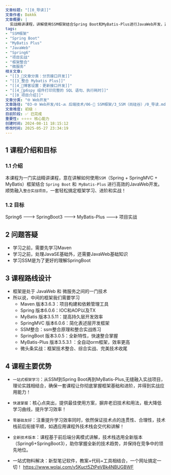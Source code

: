 ```yaml
---
文章标题: "[[0_导读]]" 
文章作者: Dakkk
文章概要: |
  实战精讲课程，讲解使用SSM框架结合Spring Boot和MyBatis-Plus进行JavaWeb开发，通过项目实战帮助学习者从基础到进阶全面掌握框架技术。
tags:
- "SSM框架"
- "Spring Boot"
- "MyBatis Plus"
- "JavaWeb"
- "Spring6"
- "项目实战"
- "框架整合"
- "微服务"
相关文章:
- "[[3_📕文章分类：分页接口开发]]"
- "[[3_整合 Mybatis Plus]]"
- "[[4_📕博客设置：更新接口开发]]"
- "[[4_📕p6spy 组件打印完整的 SQL 语句、执行耗时]]"
- "[[0_项目介绍]]"
文章分类: "🌐 Web开发"
文章路径: "03-🌐 Web开发/01-🔙 后端技术/06-🔧 SSM框架/3_SSM（尚硅谷）/0_导读.md"
文章难度: 初级 💧
目前阶段: ✅ 已完成
重要性: ⭐⭐⭐⭐ 核心能力
创建时间: 2024-08-11 18:15:12
修改时间: 2025-05-27 23:34:19
---
```


## 1 课程介绍和目标

### 1.1 介绍

本课程为一门实战精讲课程，意在讲解如何使用`SSM`（Spring + SpringMVC + MyBatis）框架结合 `Spring Boot` 和` MyBatis-Plus` 进行高效的JavaWeb开发。顺势融入`整合实战项目`，一套轻松搞定框架学习、进阶和实战！

### 1.2 目标

Spring6 ---> SpringBoot3  ---> MyBatis-Plus  ---> 项目实战
## 2 问题答疑

- 学习之前，需要先学习Maven
- 学习之前，处理JavaSE基础外，还需要JavaWeb基础知识
- 学习SSM是为了更好的理解SpringBoot
## 3 课程路线设计

- 框架是处于 JavaWeb 和 微服务之间的一门技术
- 所以说，中间的框架我们需要学习
	- Maven 版本3.6.3：项目构建和依赖管理工具
	- Spring 版本6.0.6：IOC和AOP以及TX
	- MyBatis 版本3.5.11：提高持久层开发效率
	- SpringMVC 版本6.0.6：简化表述层开发框架
	- SSM整合：ssm整合原理和整合实战练习
	- SpringBoot 版本3.0.5：全新特性，快速整合掌握
	- MyBatis-Plus 版本3.5.3.1 ：全自动orm框架，效率更高
	- 微头条实战：框架技术整合、综合实战、完美技术收尾

## 4 课程主要优势

- `一站式框架学习`：从SSM到Spring Boot再到MyBatis-Plus,无缝融入实战项目，理论实践相结合，确保一套课程让你彻底掌握框架基础和进阶，并得到实战应用能力！

- `快速掌握`：核心点突出，提供最佳使用方案，摒弃老旧技术和用法，极大降低学习曲线，提升学习效率！

- `零基础友好`：注重提升学习效率同时，依然保证技术点的连贯性、合理性，技术栈前后衔接平顺，如遇应用课程外技术栈会交代和讲解！

- `全新技术版本`：课程基于前后端分离模式讲解，技术栈选用全新版本
（Spring6+SpringBoot3），助你掌握全新的技术趋势，并保持在竞争中的领先地位。


- 一站式物料解决：新型笔记软件，教案+代码+工具相结合，一个网址搞定一切！
https://www.wolai.com/v5Kuct5ZtPeVBk4NBUGBWF